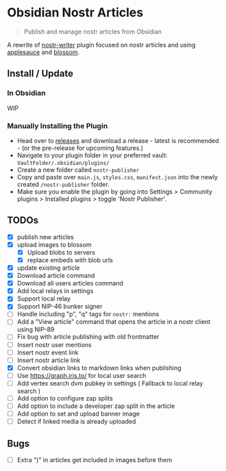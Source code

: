 # Obsidian Nostr Articles

> Publish and manage nostr articles from Obsidian

A rewrite of [nostr-writer](https://github.com/jamesmagoo/nostr-writer) plugin focused on nostr articles and using [applesauce](https://github.com/hzrd149/applesauce) and [blossom](https://github.com/hzrd149/blossom-client-sdk).

## Install / Update

### In Obsidian

WIP

### Manually Installing the Plugin

- Head over to [releases](https://github.com/hzrd149/obsidian-nostr-publisher/releases) and download a release - latest is recommended - (or the pre-release for upcoming features.)
- Navigate to your plugin folder in your preferred vault: `VaultFolder/.obsidian/plugins/`
- Create a new folder called `nostr-publisher`
- Copy and paste over `main.js`, `styles.css`, `manifest.json` into the newly created `/nostr-publisher` folder.
- Make sure you enable the plugin by going into Settings > Community plugins > Installed plugins > toggle 'Nostr Publisher'.

## TODOs

- [x] publish new articles
- [x] upload images to blossom
  - [x] Upload blobs to servers
  - [x] replace embeds with blob urls
- [x] update existing article
- [x] Download article command
- [x] Download all users articles command
- [x] Add local relays in settings
- [x] Support local relay
- [x] Support NIP-46 bunker signer
- [ ] Handle including "p", "q" tags for `nostr:` mentions
- [ ] Add a "View article" command that opens the article in a nostr client using NIP-89
- [ ] Fix bug with article publishing with old frontmatter
- [ ] Insert nostr user mentions
- [ ] Insert nostr event link
- [ ] Insert nostr article link
- [x] Convert obsidian links to markdown links when publishing
- [ ] Use https://graph.iris.to/ for local user search
- [ ] Add vertex search dvm pubkey in settings ( Fallback to local relay search )
- [ ] Add option to configure zap splits
- [ ] Add option to include a developer zap split in the article
- [ ] Add option to set and upload banner image
- [ ] Detect if linked media is already uploaded

## Bugs

- [ ] Extra ")" in articles get included in images before them
